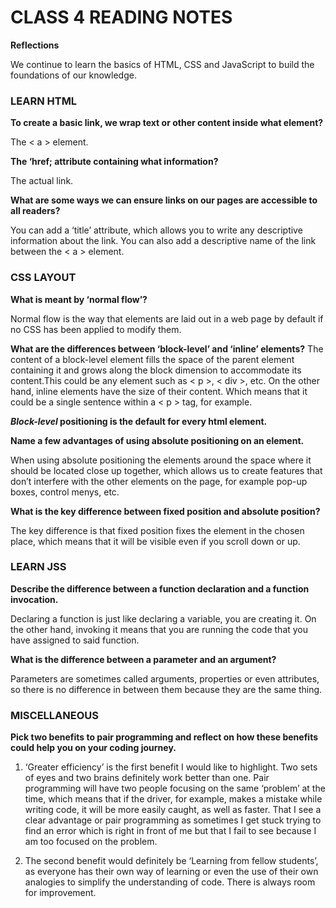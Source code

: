 # CLASS 4 READING NOTES


**Reflections**

We continue to learn the basics of HTML, CSS and JavaScript to build the foundations of our knowledge.



### LEARN HTML


**To create a basic link, we wrap text or other content inside what element?**

The < a > element.


**The ‘href; attribute containing what information?**

The actual link.


**What are some ways we can ensure links on our pages are accessible to all readers?**

You can add a ‘title’ attribute, which allows you to write any descriptive information about the link. You can also add a descriptive name of the link between the < a > element.


### CSS LAYOUT


**What is meant by ‘normal flow’?**

Normal flow is the way that elements are laid out in a web page by default if no CSS has been applied to modify them.


**What are the differences between ‘block-level’ and ‘inline’ elements?**
The content of a block-level element fills the space of the parent element containing it     and grows along the block dimension to accommodate its content.This could be any element such as < p >, < div >, etc. On the other hand, inline elements have the size of their content. Which means that it could be a single sentence within a < p > tag, for example.


***Block-level* positioning is the default for every html element.**


**Name a few advantages of using absolute positioning on an element.**

When using absolute positioning the elements around the space where it should be located close up together, which allows us to create features that don’t interfere with the other elements on the page, for example pop-up boxes, control menys, etc.


**What is the key difference between fixed position and absolute position?**

The key difference is that fixed position fixes the element in the chosen place, which means that it will be visible even if you scroll down or up.


### LEARN JSS


**Describe the difference between a function declaration and a function invocation.**

Declaring a function is just like declaring a variable, you are creating it. On the other hand, invoking it means that you are running the code that you have assigned to said function.


**What is the difference between a parameter and an argument?**

Parameters are sometimes called arguments, properties or even attributes, so there is no difference in between them because they are the same thing.



### MISCELLANEOUS


**Pick two benefits to pair programming and reflect on how these benefits could help you on your coding journey.**

1. ‘Greater efficiency’ is the first benefit I would like to highlight. Two sets of eyes and two brains definitely work better than one. Pair programming will have two people focusing on the same ‘problem’ at the time, which means that if the driver, for example, makes a mistake while writing code, it will be more easily caught, as well as faster. That I see a clear advantage or pair programming as sometimes I get stuck trying to find an error which is right in front of me but that I fail to see because I am too focused on the problem.

2. The second benefit would definitely be ‘Learning from fellow students’, as everyone has their own way of learning or even the use of their own analogies to simplify the understanding of code. There is always room for improvement.

